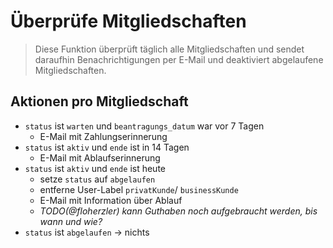 # Überprüfe Mitgliedschaften

> Diese Funktion überprüft täglich alle Mitgliedschaften und sendet daraufhin Benachrichtigungen per E-Mail und deaktiviert abgelaufene Mitgliedschaften.

## Aktionen pro Mitgliedschaft
- `status` ist `warten` und `beantragungs_datum` war vor 7 Tagen
    - E-Mail mit Zahlungserinnerung
- `status` ist `aktiv` und `ende` ist in 14 Tagen
    - E-Mail mit Ablaufserinnerung
- `status` ist `aktiv` und `ende` ist heute
    - setze `status` auf `abgelaufen`
    - entferne User-Label `privatKunde`/ `businessKunde`
    - E-Mail mit Information über Ablauf
    - _TODO(@floherzler) kann Guthaben noch aufgebraucht werden, bis wann und wie?_
- `status` ist `abgelaufen` -> nichts